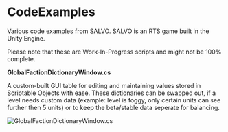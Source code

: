 # CodeExamples
Various code examples from SALVO. SALVO is an RTS game built in the Unity Engine.

Please note that these are Work-In-Progress scripts and might not be 100% complete.

<b>GlobalFactionDictionaryWindow.cs</b>

A custom-built GUI table for editing and maintaining values stored in Scriptable Objects with ease. These dictionaries can be swapped out, if a level needs custom data (example: level is foggy, only certain units can see further then 5 units) or to keep the beta/stable data seperate for balancing.

![GlobalFactionDictionaryWindow.cs](https://i.imgur.com/FFnKcXm.png)

